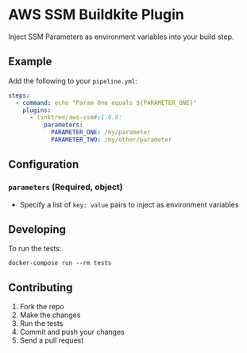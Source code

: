 # AWS SSM Buildkite Plugin

Inject SSM Parameters as environment variables into your build step.

## Example

Add the following to your `pipeline.yml`:

```yml
steps:
  - command: echo "Param One equals ${PARAMETER_ONE}"
    plugins:
      - linktree/aws-ssm#v1.0.0:
          parameters:
            PARAMETER_ONE: /my/parameter
            PARAMETER_TWO: /my/other/parameter
```

## Configuration

### `parameters` (Required, object)

- Specify a list of `key: value` pairs to inject as environment variables

## Developing

To run the tests:

```shell
docker-compose run --rm tests
```

## Contributing

1. Fork the repo
2. Make the changes
3. Run the tests
4. Commit and push your changes
5. Send a pull request
